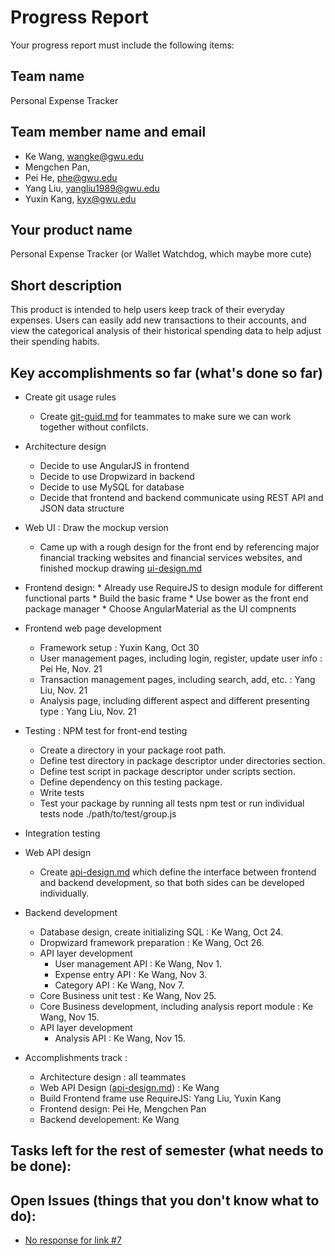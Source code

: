 # Progress Report

Your progress report must include the following items:

## Team name

Personal Expense Tracker

## Team member name and email

* Ke Wang, wangke@gwu.edu
* Mengchen Pan,
* Pei He, phe@gwu.edu
* Yang Liu, yangliu1989@gwu.edu
* Yuxin Kang, kyx@gwu.edu

## Your product name

Personal Expense Tracker (or Wallet Watchdog, which maybe more cute)

## Short description

This product is intended to help users keep track of their everyday expenses. Users can easily add new transactions to their accounts, and view the categorical analysis of their historical spending data to help adjust their spending habits.

## Key accomplishments so far (what's done so far)

+ Create git usage rules
    * Create [git-guid.md] for teammates to make sure we can work together without confilcts.

+ Architecture design
    * Decide to use AngularJS in frontend
    * Decide to use Dropwizard in backend
    * Decide to use MySQL for database
    * Decide that frontend and backend communicate using REST API and JSON data structure

+ Web UI : Draw the mockup version
    * Came up with a rough design for the front end by referencing major financial tracking websites and financial services websites, and finished mockup drawing [ui-design.md]

+ Frontend design:
      * Already use RequireJS to design module for different functional parts
      * Build the basic frame 
      * Use bower as the front end package manager
      * Choose AngularMaterial as the UI compnents  

+ Frontend web page development
    * Framework setup : Yuxin Kang, Oct 30
    * User management pages, including login, register, update user info : Pei He, Nov. 21
    * Transaction management pages, including search, add, etc. : Yang Liu, Nov. 21
    * Analysis page, including different aspect and different presenting type : Yang Liu, Nov. 21

+ Testing : NPM test for front-end testing
    * Create a directory in your package root path.
    * Define test directory in package descriptor under directories section.
    * Define test script in package descriptor under scripts section.
    * Define dependency on this testing package.
    * Write tests
    * Test your package by running all tests npm test or run individual tests node ./path/to/test/group.js

+ Integration testing

+ Web API design
    * Create [api-design.md] which define the interface between frontend and backend development, so that both sides can be developed individually.

+ Backend development
    * Database design, create initializing SQL : Ke Wang, Oct 24.
    * Dropwizard framework preparation : Ke Wang, Oct 26.
    * API layer development
        - User management API : Ke Wang, Nov 1.
        - Expense entry API : Ke Wang, Nov 3.
        - Category API : Ke Wang, Nov 7.
    * Core Business unit test : Ke Wang, Nov 25.
    * Core Business development, including analysis report module : Ke Wang, Nov 15.
    * API layer development
        - Analysis API : Ke Wang, Nov 15.

+ Accomplishments track : 
    * Architecture design : all teammates
    * Web API Design ([api-design.md]) : Ke Wang
    * Build Frontend frame use RequireJS: Yang Liu, Yuxin Kang
    * Frontend design: Pei He, Mengchen Pan
    * Backend developement: Ke Wang

## Tasks left for the rest of semester (what needs to be done):



## Open Issues (things that you don't know what to do):

* [No response for link #7]



[git-guid.md]: https://github.com/GWU-KIM-CSCI/financial-tracker/blob/master/doc/git-guide.md
[ui-design.md]: https://github.com/GWU-KIM-CSCI/financial-tracker/blob/master/doc/ui-design.md
[api-design.md]: https://github.com/GWU-KIM-CSCI/financial-tracker/blob/master/doc/api-design.md
[No response for link #7]: https://github.com/GWU-KIM-CSCI/financial-tracker/issues/7
